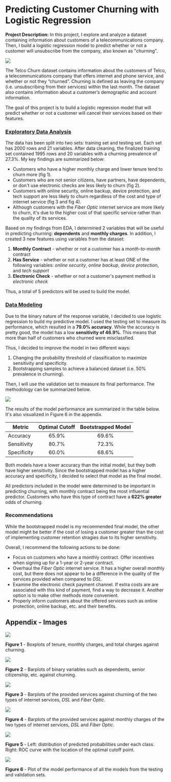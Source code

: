 # Predicting Customer Churning with Logistic Regression

**Project Description:** In this project, I explore and analyze a dataset containing information about customers of a telecommunications company. Then, I build a logistic regression model to predict whether or not a customer will unsubscribe from the company, also known as "churning".

<img src="images/project5_images/churn.png?_raw=true"/>

The Telco Churn dataset contains information about the customers of Telco, a telecommunications company that offers internet and phone service, and whether or not they “churned”. Churning is defined as leaving the company (i.e. unsubscribing from their services) within the last month. The dataset also contains information about a customer’s demographic and account information. 

The goal of this project is to build a logistic regression model that will predict whether or not a customer will cancel their services based on their features.


### [Exploratory Data Analysis](https://github.com/johncarlomaula/telco-churn-project/blob/main/telco_eda.md)

The data has been split into two sets: training set and testing set. Each set has 2000 rows and 21 variables. After data cleaning, the finalized training set contained 1995 rows and 20 variables with a churning prevalence of 27.3%. My key findings are summarized below: 

- Customers who have a higher monthly charge and lower tenure tend to churn more (fig 1).
- Customers who are not senior citizens, have partners, have dependents, or don't use electronic checks are less likely to churn (fig 2).
- Customers with online security, online backup, device protection, and tech support are less likely to churn regardless of the cost and type of internet service (fig 3 and fig 4). 
- Although customers with the *Fiber Optic* internet service are more likely to churn, it's due to the higher cost of that specific service rather than the quality of its services.

Based on my findings from EDA, I determined 2 variables that will be useful in predicting churning: **dependents** and **monthly charges**. In addition, I created 3 new features using variables from the dataset:

1. **Monthly Contract** - whether or not a customer has a *month-to-month* contract
2. **Has Service** - whether or not a customer has at least ONE of the following variables: *online security*, *online backup*, *device protection*, and *tech support*
3. **Electronic Check** - whether or not a customer's payment method is *electronic check*

Thus, a total of 5 predictors will be used to build the model.

### [Data Modeling](https://github.com/johncarlomaula/telco-churn-project/blob/main/telco_model.md)

Due to the binary nature of the response variable, I decided to use logistic regression to build my predictive model. I used the testing set to measure its performance, which resulted in a **79.0% accuracy**. While the accuracy is pretty good, the model has a low **sensitivity of 46.9%**. This means that more than half of customers who churned were misclassfied.

Thus, I decided to improve the model in two different ways:

1. Changing the probability threshold of classification to maximize sensitivity and specificity.
2. Bootstrapping samples to achieve a balanced dataset (i.e. 50% prevalence in churning). 

Then, I will use the validation set to measure its final performance. The methodology can be summarized below.

<img src="images/project5_images/methodology.png?_raw=true"/>

The results of the model performance are summarized in the table below. It's also visualized in Figure 6 in the appendix. 

| Metric | Optimal Cutoff | Bootstrapped Model |
| --- |  :---------: | :---------: |
| Accuracy| 65.9% | 69.6% |
| Sensitivity | 80.7% | 72.3% |
| Specificity | 60.0% | 68.6% |

Both models have a lower accuracy than the initial model, but they both have higher sensitivity. Since the bootstrapped model has a higher accuracy and specificity, I decided to select that model as the final model. 

All predictors included in the model were determined to be important in predicting churning, with monthly contract being the most influential predictor. Customers who have this type of contract have a **622% greater** odds of churning.

### Recommendations

While the bootstrapped model is my recommended final model, the other model might be better if the cost of losing a customer greater than the cost of implementing customer retention stragies due to its higher sensitivity. 

Overall, I recommend the following actions to be done:

- Focus on customers who have a monthly contract. Offer incentives when signing up for a 1-year or 2-year contract.
- Overhaul the *Fiber Optic* internet service. It has a higher overall monthly cost, but there does not appear to be a difference in the quality of the services provided when compared to *DSL*. 
- Examine the electronic check payment channel. If extra costs are are associated with this kind of payment, find a way to decrease it. Another option is to make other methods more convenient.
- Properly inform customers about the offered services such as online protection, online backup, etc. and their benefits.

## Appendix - Images

<img src="images/project5_images/boxplots.png?_raw=true"/>

**Figure 1** - Boxplots of tenure, monthly charges, and total charges against churning.

<img src="images/project5_images/binary.png?_raw=true"/>

**Figure 2** - Barplots of binary variables such as dependents, senior citizenship, etc. against churning.

<img src="images/project5_images/dsl_optic_churn.png?_raw=true"/>

**Figure 3** - Barplots of the provided services against churning of the two types of internet services, *DSL* and *Fiber Optic*.

<img src="images/project5_images/dsl_fiber_mc.png?_raw=true"/>

**Figure 4** - Barplots of the provided services against monthly charges of the two types of internet services, *DSL* and *Fiber Optic*. 

<img src="images/project5_images/roc.png?_raw=true"/>

**Figure 5** - Left: distribution of predicted probabilities under each class. Right: ROC curve with the location of the optimal cutoff point. 

<img src="images/project5_images/performance.png?_raw=true"/>

**Figure 6** - Plot of the model performance of all the models from the testing and validation sets.


